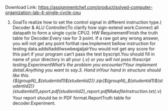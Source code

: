 Download Link: https://assignmentchef.com/product/solved-computer-organization-lab-4-single-cycle-cpu
<br>
1. GoalTo realize how to set the control signal in different instruction type.( Decoder &amp; ALU Controller)To clarify how sign-extend work.Connect all datapath to form a single cycle CPU2. HW RequirementFinish the truth table for Decoder.Every raw for 3 point. If a raw got any wrong answer, you will not get any point forthat raw.Implement bellow instruction for testing data.addsltaddilwswbeqjaljalrYou would not get any score for this part if your program can’t pass the test byscript.You should fill in name of your directory in all your {*.v} or you will not pass thescript testing.ExperimentWhat’s the problem you encounter?Your implement detail.Anything you want to say.3. Hand inYour hand in structure should like this.{$(groupN)_$(studentid1)_$(studentid2)}.zip{$(groupN)_$(studentid1)_$(studentid2)}$(studientid1)_report.pdf$(studientid2)_report.pdfMakefileInstruction.txt{*.v}Your report should be in PDF format.ReportTruth table for decoder.Experiment.